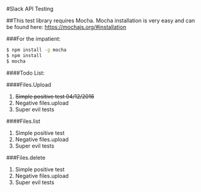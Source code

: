 #Slack API Testing


##This test library requires Mocha.  Mocha installation is very easy and can be found here: https://mochajs.org/#installation

###For the impatient:
```bash
$ npm install -g mocha
$ npm install
$ mocha
```

####Todo List:

####Files.Upload
1. ~~Simple positive test 04/12/2016~~
2. Negative files.upload
3.  Super evil tests

####Files.list
1. Simple positive test
2. Negative files.upload
3. Super evil tests

###Files.delete
1. Simple positive test
2. Negative files.upload
3. Super evil tests